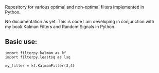 Repository for various optimal and non-optimal filters implemented in Python.

No documentation as yet. This is code I am developing in conjunction with my
book Kalman Filters and Random Signals in Python. 


Basic use:
--
```
import filterpy.kalman as kf
import filterpy.leastsq as lsq

my_filter = kf.KalmanFilter(3,4)
```

